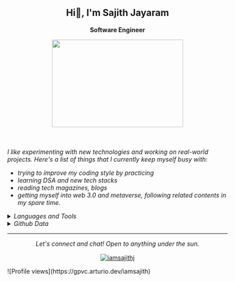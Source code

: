 <h2 align="center">Hi👋, I'm Sajith Jayaram</h2>
<p align="center"><strong>Software Engineer</strong></p>
<p align="center">
  <img width="300" height="200" src="https://thumbs.gfycat.com/ColorlessBitesizedKob-max-1mb.gif">
</p><br>
<p align="left"><em>I like experimenting with new technologies and working on real-world projects. Here's a list of things that I currently keep myself busy with:</em></p>

- <em>trying to improve my coding style by practicing</em>
- <em>learning DSA and new tech stacks</em>
- <em>reading tech magazines, blogs</em>
- <em>getting myself into web 3.0 and metaverse, following related contents in my spare time.</em>

<details>
 <summary><em>Languages and Tools</em></summary>
 <br>
<p align="left"> <a href="https://angular.io" target="_blank" rel="noreferrer"> <img src="https://angular.io/assets/images/logos/angular/angular.svg" alt="angular" width="40" height="40"/> </a> <a href="https://www.arduino.cc/" target="_blank" rel="noreferrer"> <img src="https://cdn.worldvectorlogo.com/logos/arduino-1.svg" alt="arduino" width="40" height="40"/> </a> <a href="https://getbootstrap.com" target="_blank" rel="noreferrer"> <img src="https://raw.githubusercontent.com/devicons/devicon/master/icons/bootstrap/bootstrap-plain-wordmark.svg" alt="bootstrap" width="40" height="40"/> </a> <a href="https://www.w3schools.com/css/" target="_blank" rel="noreferrer"> <img src="https://raw.githubusercontent.com/devicons/devicon/master/icons/css3/css3-original-wordmark.svg" alt="css3" width="40" height="40"/> </a> <a href="https://expressjs.com" target="_blank" rel="noreferrer"> <img src="https://raw.githubusercontent.com/devicons/devicon/master/icons/express/express-original-wordmark.svg" alt="express" width="40" height="40"/> </a> <a href="https://firebase.google.com/" target="_blank" rel="noreferrer"> <img src="https://www.vectorlogo.zone/logos/firebase/firebase-icon.svg" alt="firebase" width="40" height="40"/> </a> <a href="https://flutter.dev" target="_blank" rel="noreferrer"> <img src="https://www.vectorlogo.zone/logos/flutterio/flutterio-icon.svg" alt="flutter" width="40" height="40"/> </a> <a href="https://www.w3.org/html/" target="_blank" rel="noreferrer"> <img src="https://raw.githubusercontent.com/devicons/devicon/master/icons/html5/html5-original-wordmark.svg" alt="html5" width="40" height="40"/> </a> <a href="https://developer.mozilla.org/en-US/docs/Web/JavaScript" target="_blank" rel="noreferrer"> <img src="https://raw.githubusercontent.com/devicons/devicon/master/icons/javascript/javascript-original.svg" alt="javascript" width="40" height="40"/> </a> <a href="https://www.mathworks.com/" target="_blank" rel="noreferrer"> <img src="https://upload.wikimedia.org/wikipedia/commons/2/21/Matlab_Logo.png" alt="matlab" width="40" height="40"/> </a> <a href="https://www.mongodb.com/" target="_blank" rel="noreferrer"> <img src="https://raw.githubusercontent.com/devicons/devicon/master/icons/mongodb/mongodb-original-wordmark.svg" alt="mongodb" width="40" height="40"/> </a> <a href="https://nodejs.org" target="_blank" rel="noreferrer"> <img src="https://raw.githubusercontent.com/devicons/devicon/master/icons/nodejs/nodejs-original-wordmark.svg" alt="nodejs" width="40" height="40"/> </a> <a href="https://www.python.org" target="_blank" rel="noreferrer"> <img src="https://raw.githubusercontent.com/devicons/devicon/master/icons/python/python-original.svg" alt="python" width="40" height="40"/> </a> <a href="https://reactjs.org/" target="_blank" rel="noreferrer"> <img src="https://raw.githubusercontent.com/devicons/devicon/master/icons/react/react-original-wordmark.svg" alt="react" width="40" height="40"/> </a> </p>
</details>



<details>
  <summary><em>Github Data</em></summary>
  <br>
  <p><img align="center" src="https://github-readme-stats.vercel.app/api/top-langs?username=iamsajith&show_icons=true&locale=en&layout=compact" alt="iamsajith" /></p>

<p>&nbsp;<img align="center" src="https://github-readme-stats.vercel.app/api?username=iamsajith&show_icons=true&locale=en" alt="iamsajith" /></p>

<p><img align="center" src="https://github-readme-streak-stats.herokuapp.com/?user=iamsajith&" alt="iamsajith" /></p>
</details>
<hr>
<p align="center">
  <em>Let's connect and chat! Open to anything under the sun.</em>
<p align="center">
<a href="https://twitter.com/iamsajithj" target="blank"><img align="center" src="https://raw.githubusercontent.com/rahuldkjain/github-profile-readme-generator/master/src/images/icons/Social/twitter.svg" alt="iamsajithj" height="30" width="40" /></a>
<!-- <a href="https://linkedin.com/in/sajithjayaram" target="blank"><img align="center" src="[https://raw.githubusercontent.com/rahuldkjain/github-profile-readme-generator/master/src/images/icons/Social/linked-in-alt.svg](https://cdn-icons-png.flaticon.com/512/174/174857.png)" alt="sajithjayaram" height="30" width="40" /></a>
<a href="https://instagram.com/sajith__jayaram" target="blank"><img align="center" src="https://raw.githubusercontent.com/rahuldkjain/github-profile-readme-generator/master/src/images/icons/Social/instagram.svg" alt="sajith__jayaram" height="30" width="40" /></a> -->
<!-- <a href="https://www.hackerrank.com/sajithjayaram" target="blank"><img align="center" src="https://raw.githubusercontent.com/rahuldkjain/github-profile-readme-generator/master/src/images/icons/Social/hackerrank.svg" alt="sajithjayaram" height="30" width="40" /></a> -->
</p>
![Profile views](https://gpvc.arturio.dev/iamsajith)

